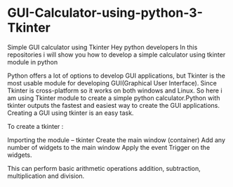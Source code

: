 # GUI-Calculator-using-python-3-Tkinter
Simple GUI calculator using Tkinter
Hey python developers
In this repositories i will show you how to develop a simple calculator using tkinter module in python

Python offers a lot of options to develop  GUI applications, but Tkinter is the most usable module for developing GUI(Graphical User
Interface). Since Tkinter is cross-platform so it works on both windows and Linux. So here i am using Tkinter module to create a
simple python calculator.Python with tkinter outputs the fastest and easiest way to create the GUI applications. 
Creating a GUI using tkinter is an easy task.

To create a tkinter :

Importing the module – tkinter
Create the main window (container)
Add any number of widgets to the main window
Apply the event Trigger on the widgets.


 This can perform basic arithmetic operations addition, subtraction, multiplication and division.
